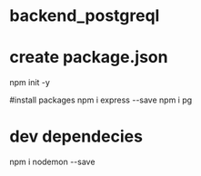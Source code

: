 # backend_postgreql

# create package.json
npm init -y

#install packages
npm i express --save
npm i pg

# dev dependecies
npm i nodemon --save

